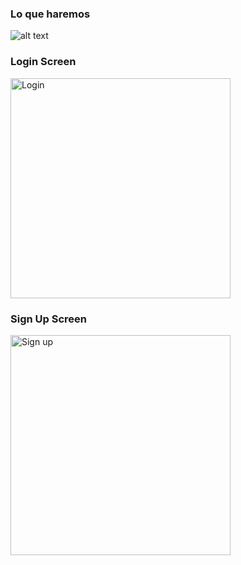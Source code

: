### Lo que haremos
![alt text](http://im.ezgif.com/tmp/ezgif-3370711163.gif "Sign up")

### Login Screen

<img src="http://i.imgur.com/9BK2wTW.jpg" alt="Login" style="width: 352px;"/>

### Sign Up Screen

<img src="http://i.imgur.com/PjeriFx.jpg" alt="Sign up" style="width: 352px;"/>
